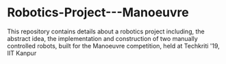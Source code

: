 # Robotics-Project---Manoeuvre
This repository contains details about a robotics project including, the abstract idea, the implementation and construction of two manually controlled robots, built for the Manoeuvre competition, held at Techkriti '19, IIT Kanpur
